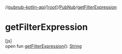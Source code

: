 //[pubnub-kotlin-api](../../../index.md)/[[root]](../index.md)/[PubNub](index.md)/[getFilterExpression](get-filter-expression.md)

# getFilterExpression

[js]\
open fun [getFilterExpression](get-filter-expression.md)(): [String](https://kotlinlang.org/api/latest/jvm/stdlib/kotlin/-string/index.html)
